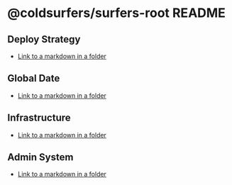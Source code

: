 # @coldsurfers/surfers-root README

## Deploy Strategy

- [Link to a markdown in a folder](docs/deploy-strategy.md)

## Global Date

- [Link to a markdown in a folder](docs/global-date.md)

## Infrastructure

- [Link to a markdown in a folder](docs/infrastructure.md)

## Admin System

- [Link to a markdown in a folder](docs/admin-system.md)
